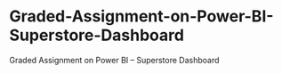 # Graded-Assignment-on-Power-BI-Superstore-Dashboard
Graded Assignment on Power BI – Superstore Dashboard
